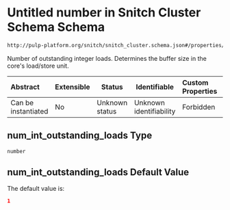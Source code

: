 # Untitled number in Snitch Cluster Schema Schema

```txt
http://pulp-platform.org/snitch/snitch_cluster.schema.json#/properties/num_int_outstanding_loads
```

Number of outstanding integer loads. Determines the buffer size in the core's load/store unit.


| Abstract            | Extensible | Status         | Identifiable            | Custom Properties | Additional Properties | Access Restrictions | Defined In                                                                        |
| :------------------ | ---------- | -------------- | ----------------------- | :---------------- | --------------------- | ------------------- | --------------------------------------------------------------------------------- |
| Can be instantiated | No         | Unknown status | Unknown identifiability | Forbidden         | Allowed               | none                | [snitch_cluster.schema.json\*](snitch_cluster.schema.json "open original schema") |

## num_int_outstanding_loads Type

`number`

## num_int_outstanding_loads Default Value

The default value is:

```json
1
```
